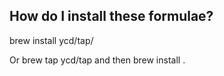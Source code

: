How do I install these formulae?
----

brew install ycd/tap/<formula>

Or brew tap ycd/tap and then brew install <formula>.

